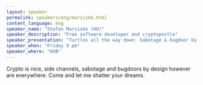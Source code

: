 ```yaml
---
layout: speaker
permalink: speakers/eng/marsiske.html
content_language: eng
speaker_name: "Stefan Marsiske (HU)"
speaker_description: "Free software developer and cryptopostle"
speaker_presentation: "Turtles all the way down: Sabotage & bugdoor by design"
speaker_when: "Friday 9 pm"
speaker_where: "HUB"
---
```

Crypto is nice, side channels, sabotage and bugdoors by design however are everywhere. Come and let me shatter your dreams.
